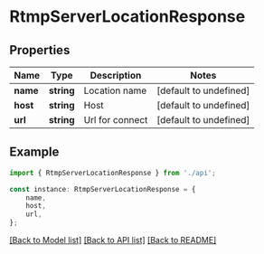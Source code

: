 # RtmpServerLocationResponse


## Properties

Name | Type | Description | Notes
------------ | ------------- | ------------- | -------------
**name** | **string** | Location name | [default to undefined]
**host** | **string** | Host | [default to undefined]
**url** | **string** | Url for connect | [default to undefined]

## Example

```typescript
import { RtmpServerLocationResponse } from './api';

const instance: RtmpServerLocationResponse = {
    name,
    host,
    url,
};
```

[[Back to Model list]](../README.md#documentation-for-models) [[Back to API list]](../README.md#documentation-for-api-endpoints) [[Back to README]](../README.md)
